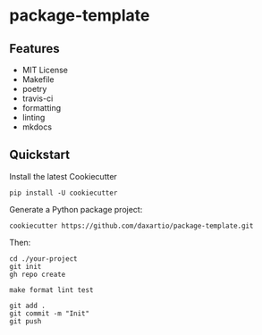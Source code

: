 # package-template

## Features

- MIT License
- Makefile
- poetry
- travis-ci
- formatting
- linting
- mkdocs

## Quickstart

Install the latest Cookiecutter

```
pip install -U cookiecutter
```

Generate a Python package project:

```
cookiecutter https://github.com/daxartio/package-template.git
```

Then:

```
cd ./your-project
git init
gh repo create

make format lint test

git add .
git commit -m "Init"
git push
```
